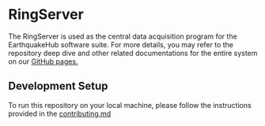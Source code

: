# RingServer
The RingServer is used as the central data acquisition program for the EarthquakeHub software suite. For more details, you may refer to the repository deep dive and other related documentations for the entire system on our [GitHub pages.](https://upri-earthquake.github.io)  

## Development Setup
To run this repository on your local machine, please follow the instructions provided in the [contributing.md](CONTRIBUTING.md)
